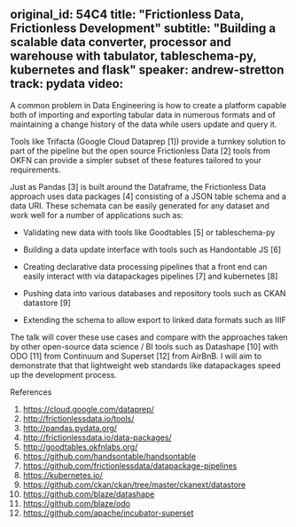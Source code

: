 original_id: 54C4
title: "Frictionless Data, Frictionless Development"
subtitle: "Building a scalable data converter, processor and warehouse with tabulator, tableschema-py, kubernetes and flask"
speaker: andrew-stretton
track: pydata
video:
---
A common problem in Data Engineering is how to create a platform capable both of importing and exporting tabular data in numerous formats and of maintaining a change history of the data while users update and query it.

Tools like Trifacta (Google Cloud Dataprep [1]) provide a turnkey solution to part of the pipeline but the open source Frictionless Data [2] tools from OKFN can provide a simpler subset of these features tailored to your requirements.

Just as Pandas [3] is built around the Dataframe, the Frictionless Data approach uses data packages [4] consisting of a JSON table schema and a data URI. These schemata can be easily generated for any dataset and work well for a number of applications such as:

* Validating new data with tools like Goodtables [5] or tableschema-py

* Building a data update interface with tools such as Handontable JS [6]

* Creating declarative data processing pipelines that a front end can
easily interact with via datapackages pipelines [7] and kubernetes [8]

* Pushing data into various databases and repository tools such
as CKAN datastore [9]

* Extending the schema to allow export to linked data formats such as
IIIF

The talk will cover these use cases and compare with the approaches taken by other open-source data science / BI tools such as Datashape [10] with ODO [11] from Continuum and Superset [12] from AirBnB. I will aim to demonstrate that that lightweight web standards like datapackages speed up the development process.

References

   1. https://cloud.google.com/dataprep/
   2. http://frictionlessdata.io/tools/
   3. http://pandas.pydata.org/
   4. http://frictionlessdata.io/data-packages/
   5. http://goodtables.okfnlabs.org/
   6. https://github.com/handsontable/handsontable
   7. https://github.com/frictionlessdata/datapackage-pipelines
   8. https://kubernetes.io/
   9. https://github.com/ckan/ckan/tree/master/ckanext/datastore 
  10. https://github.com/blaze/datashape
  11. https://github.com/blaze/odo
  12. https://github.com/apache/incubator-superset